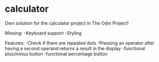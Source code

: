 # calculator
Own solution for the calculator project in The Odin Project!

Missing:
-Keyboard support
-Styling

Features:
-Check if there are repeated dots
-Pressing an operator after having a second operand returns a result in the display
-functional plus/minus button
-functional percentage button
